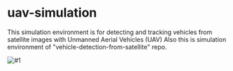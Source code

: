 # uav-simulation

This simulation environment is for detecting and tracking vehicles from satellite images with Unmanned Aerial Vehicles (UAV) Also this is simulation environment of  "vehicle-detection-from-satellite" repo.

![#1](https://github.com/AlperenCicek/uav-simulation/blob/main/SimulationScreenShot1.PNG)
